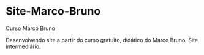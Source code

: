 # Site-Marco-Bruno
 Curso Marco Bruno

Desenvolvendo site a partir do curso gratuito, didático do Marco Bruno.
Site intermediário.